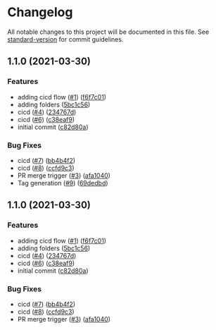 # Changelog

All notable changes to this project will be documented in this file. See [standard-version](https://github.com/conventional-changelog/standard-version) for commit guidelines.

## 1.1.0 (2021-03-30)


### Features

* adding cicd flow ([#1](https://github.com/yvanfreitas/sfdx-template/issues/1)) ([f6f7c01](https://github.com/yvanfreitas/sfdx-template/commit/f6f7c011f2782e4683750bc54ef9f2a0bfe20810))
* adding folders ([5bc1c56](https://github.com/yvanfreitas/sfdx-template/commit/5bc1c566699af64040348e78133a7385cb268c38))
* cicd ([#4](https://github.com/yvanfreitas/sfdx-template/issues/4)) ([234767d](https://github.com/yvanfreitas/sfdx-template/commit/234767d0a929f896144092bea8ca71f345aa6fa2))
* cicd ([#6](https://github.com/yvanfreitas/sfdx-template/issues/6)) ([c38eaf9](https://github.com/yvanfreitas/sfdx-template/commit/c38eaf9ef88b67dae33d6755b80e93b3eb0fca0f))
* initial commit ([c82d80a](https://github.com/yvanfreitas/sfdx-template/commit/c82d80a85c832d45048481eb93bebbc41e29053e))


### Bug Fixes

* cicd ([#7](https://github.com/yvanfreitas/sfdx-template/issues/7)) ([bb4b4f2](https://github.com/yvanfreitas/sfdx-template/commit/bb4b4f27c82f97f79f30146f5e15adda3641b5b9))
* cicd ([#8](https://github.com/yvanfreitas/sfdx-template/issues/8)) ([ccfd9c3](https://github.com/yvanfreitas/sfdx-template/commit/ccfd9c3293f5299fc4b7b75c3852f9d340339020))
* PR merge trigger ([#3](https://github.com/yvanfreitas/sfdx-template/issues/3)) ([afa1040](https://github.com/yvanfreitas/sfdx-template/commit/afa104096bdd8c5cc6220a0aa2a408d9dea451af))
* Tag generation ([#9](https://github.com/yvanfreitas/sfdx-template/issues/9)) ([69dedbd](https://github.com/yvanfreitas/sfdx-template/commit/69dedbd6455e83de769440c91b15da57ebf8447f))

## 1.1.0 (2021-03-30)


### Features

* adding cicd flow ([#1](https://github.com/yvanfreitas/sfdx-template/issues/1)) ([f6f7c01](https://github.com/yvanfreitas/sfdx-template/commit/f6f7c011f2782e4683750bc54ef9f2a0bfe20810))
* adding folders ([5bc1c56](https://github.com/yvanfreitas/sfdx-template/commit/5bc1c566699af64040348e78133a7385cb268c38))
* cicd ([#4](https://github.com/yvanfreitas/sfdx-template/issues/4)) ([234767d](https://github.com/yvanfreitas/sfdx-template/commit/234767d0a929f896144092bea8ca71f345aa6fa2))
* cicd ([#6](https://github.com/yvanfreitas/sfdx-template/issues/6)) ([c38eaf9](https://github.com/yvanfreitas/sfdx-template/commit/c38eaf9ef88b67dae33d6755b80e93b3eb0fca0f))
* initial commit ([c82d80a](https://github.com/yvanfreitas/sfdx-template/commit/c82d80a85c832d45048481eb93bebbc41e29053e))


### Bug Fixes

* cicd ([#7](https://github.com/yvanfreitas/sfdx-template/issues/7)) ([bb4b4f2](https://github.com/yvanfreitas/sfdx-template/commit/bb4b4f27c82f97f79f30146f5e15adda3641b5b9))
* cicd ([#8](https://github.com/yvanfreitas/sfdx-template/issues/8)) ([ccfd9c3](https://github.com/yvanfreitas/sfdx-template/commit/ccfd9c3293f5299fc4b7b75c3852f9d340339020))
* PR merge trigger ([#3](https://github.com/yvanfreitas/sfdx-template/issues/3)) ([afa1040](https://github.com/yvanfreitas/sfdx-template/commit/afa104096bdd8c5cc6220a0aa2a408d9dea451af))
